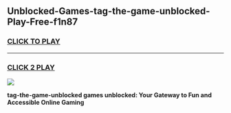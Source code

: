 
## Unblocked-Games-tag-the-game-unblocked-Play-Free-f1n87
<h3>
<a href="https://premium76.site?title=tag-the-game-unblocked&ref=23A">CLICK TO PLAY</a></h3>
<hr>

<h3>
<a href="https://premium76.site?title=tag-the-game-unblocked&ref=23A">CLICK 2 PLAY</a>
  
</h3>

<a href="https://premium76.site?title=tag-the-game-unblocked&ref=23A"><img src="https://clearcache.store/games.png"></a>


**tag-the-game-unblocked games unblocked: Your Gateway to Fun and Accessible Online Gaming**
